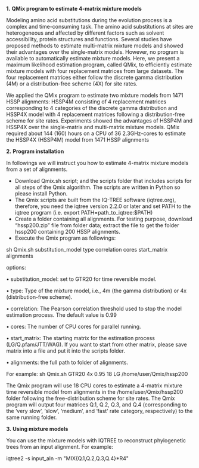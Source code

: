 **1.**	**QMix program to estimate 4-matrix mixture models**

Modeling amino acid substitutions during the evolution process is a complex and time-consuming task. The amino acid substitutions at sites are heterogeneous and affected by different factors such as solvent accessibility, protein structures and functions. Several studies have proposed methods to estimate multi-matrix mixture models and showed their advantages over the single-matrix models. However, no program is available to automatically estimate mixture models.  Here, we present a maximum likelihood estimation program, called QMix, to efficiently estimate mixture models with four replacement matrices from large datasets. The four replacement matrices either follow the discrete gamma distribution (4M) or a distribution-free scheme (4X) for site rates. 

We applied the QMix program to estimate two mixture models from 1471 HSSP alignments: HSSP4M consisting of 4 replacement matrices corresponding to 4 categories of the discrete gamma distribution and HSSP4X model with 4 replacement matrices following a distribution-free scheme for site rates. Experiments showed the advantages of HSSP4M and HSSP4X over the single-matrix and multi-matrix mixture models. QMix required about 144 (160) hours on a CPU of 36 2.3GHz-cores to estimate the HSSP4X (HSSP4M) model from 1471 HSSP alignments

**2.**	**Program installation**

In followings we will instruct you how to estimate 4-matrix mixture models from a set of alignments.

-	Download Qmix.sh script; and the scripts folder that includes scripts for all steps of the Qmix algorithm. The scripts are written in Python so please install Python. 
-	The Qmix scripts are built from the IQ-TREE software (iqtree.org), therefore, you need the iqtree version 2.2.0 or later and set PATH to the iqtree program (i.e. export PATH=path_to_iqtree:$PATH)
-	Create a folder containing all alignments. For testing purpose, download “hssp200.zip” file from folder data; extract the file to get the folder hssp200 containing 200 HSSP alignments. 
-	Execute the Qmix program as followings:

  sh Qmix.sh substitution_model type correlation cores start_matrix alignments

options:

•	substitution_model: set to GTR20 for time reversible model.

•	type: Type of the mixture model, i.e., 4m (the gamma distribution) or 4x (distribution-free scheme).

•	correlation: The Pearson correlation threshold used to stop the model estimation process. The default value is 0.99

•	cores: The number of CPU cores for parallel running.

•	start_matrix: The starting matrix for the estimation process (LG/Q.pfam/JTT/WAG). If you want to start from other matrix, please save matrix into a file and put it into the scripts folder.

•	alignments: the full path to folder of alignments.

  For example: sh Qmix.sh GTR20 4x 0.95 18 LG /home/user/Qmix/hssp200

The Qmix program will use 18 CPU cores to estimate a 4-matrix mixture time reversible model from alignments in the /home/user/Qmix/hssp200 folder following the free-distribution scheme for site rates. The Qmix program will output four matrices Q.1, Q.2, Q.3, and Q.4 (corresponding to the ‘very slow’, ‘slow’, ‘medium’, and ‘fast’ rate category, respectively) to the same running folder. 

**3.**	**Using mixture models**

You can use the mixture models with IQTREE to reconstruct phylogenetic trees from an input alignment. For example:

  iqtree2 -s input_aln -m "MIX{Q.1,Q.2,Q.3,Q.4}*R4"

